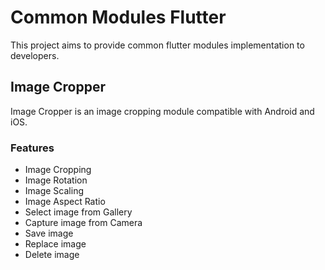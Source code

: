 # Common Modules Flutter

This project aims to provide common flutter modules implementation to developers.

## Image Cropper

Image Cropper is an image cropping module compatible with Android and iOS.

### Features

- Image Cropping
- Image Rotation
- Image Scaling
- Image Aspect Ratio
- Select image from Gallery
- Capture image from Camera
- Save image
- Replace image
- Delete image
